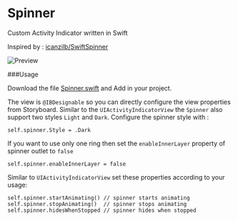 # Spinner
Custom Activity Indicator written in Swift

Inspired by : [icanzilb/SwiftSpinner](https://github.com/icanzilb/SwiftSpinner)

![Preview](https://raw.githubusercontent.com/vinayjn/Spinner/master/preview/Spinner.gif)

###Usage

Download the file [Spinner.swift](https://raw.githubusercontent.com/vinayjn/Spinner/master/Spinner.swift) and Add in your project.

The view is `@IBDesignable` so you can directly configure the view properties from Storyboard. Similar to the `UIActivityIndicatorView` the `Spinner` also support two styles `Light` and `Dark`. Configure the spinner style with :

    self.spinner.Style = .Dark

If you want to use only one ring then set the `enableInnerLayer` property of spinner outlet to `false`

    self.spinner.enableInnerLayer = false

Similar to `UIActivityIndicatorView` set these properties according to your usage:

    self.spinner.startAnimating() // spinner starts animating
    self.spinner.stopAnimating()  // spinner stops animating
    self.spinner.hidesWhenStopped // spinner hides when stopped

    



